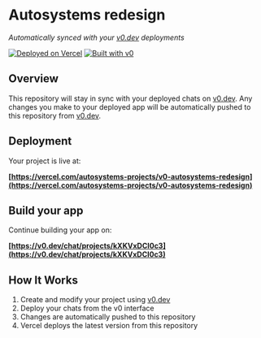 # Autosystems redesign

*Automatically synced with your [v0.dev](https://v0.dev) deployments*

[![Deployed on Vercel](https://img.shields.io/badge/Deployed%20on-Vercel-black?style=for-the-badge&logo=vercel)](https://vercel.com/autosystems-projects/v0-autosystems-redesign)
[![Built with v0](https://img.shields.io/badge/Built%20with-v0.dev-black?style=for-the-badge)](https://v0.dev/chat/projects/kXKVxDCI0c3)

## Overview

This repository will stay in sync with your deployed chats on [v0.dev](https://v0.dev).
Any changes you make to your deployed app will be automatically pushed to this repository from [v0.dev](https://v0.dev).

## Deployment

Your project is live at:

**[https://vercel.com/autosystems-projects/v0-autosystems-redesign](https://vercel.com/autosystems-projects/v0-autosystems-redesign)**

## Build your app

Continue building your app on:

**[https://v0.dev/chat/projects/kXKVxDCI0c3](https://v0.dev/chat/projects/kXKVxDCI0c3)**

## How It Works

1. Create and modify your project using [v0.dev](https://v0.dev)
2. Deploy your chats from the v0 interface
3. Changes are automatically pushed to this repository
4. Vercel deploys the latest version from this repository